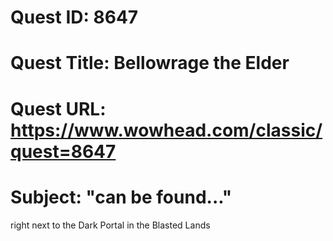 # Quest ID: 8647
# Quest Title: Bellowrage the Elder
# Quest URL: https://www.wowhead.com/classic/quest=8647
# Subject: "can be found..."
right next to the Dark Portal in the Blasted Lands